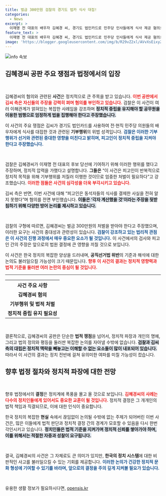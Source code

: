 ```yaml
---
title: 벌금 300만원 검찰의 경기도 법카 식사 대접!
categories:
  - News
excerpt: >
  이재명 전 대표의 배우자 김혜경 씨, 경기도 법인카드로 민주당 인사들에게 식사 제공 혐의로 벌금 300만원 구형. 검찰 계획적 기부행위 강조, 김씨는 전혀 알지 못했다며 혐의 부인. 과연 법적 판결은? 클릭해서 현장을 확인해보세요!
feature_text: >
  이재명 전 대표의 배우자 김혜경 씨, 경기도 법인카드로 민주당 인사들에게 식사 제공 혐의로 벌금 300만원 구형. 검찰 계획적 기부행위 강조, 김씨는 전혀 알지 못했다며 혐의 부인. 과연 법적 판결은? 클릭해서 현장을 확인해보세요!
image: 'https://blogger.googleusercontent.com/img/b/R29vZ2xl/AVvXsEixyZcFfHzMRdzZMjFBmAUKJYCLCGyLL1o632UiGVXcaFdKo_bkvkuCioo0uUKlGfBVcT3P84aROyZIXSBEx3Aw5nCQ3pTgDom1WDC4m8eifvWiAmWEEVb4x6G_l8C0QH225ldMjyaFvpxGEBGNO37VmDTDMHGhJPq73UglMfDca1-0aw/s1600/blogspot.png'
---
```


<p><img src="https://blogger.googleusercontent.com/img/b/R29vZ2xl/AVvXsEixyZcFfHzMRdzZMjFBmAUKJYCLCGyLL1o632UiGVXcaFdKo_bkvkuCioo0uUKlGfBVcT3P84aROyZIXSBEx3Aw5nCQ3pTgDom1WDC4m8eifvWiAmWEEVb4x6G_l8C0QH225ldMjyaFvpxGEBGNO37VmDTDMHGhJPq73UglMfDca1-0aw/s1600/blogspot.png" alt="info 속보" /></p>

<h2 data-ke-size="size26">김혜경씨 공판 주요 쟁점과 법정에서의 입장</h2>

<p data-ke-size="size16">&nbsp;</p>

<p>김혜경씨의 혐의와 관련된 <b>사건</b>은 정치적으로 큰 주목을 받고 있습니다. <b><span style="color: #ee2323;">이번 공판에서 김씨 측은 자신들의 주장을 강력히 펴며 혐의를 부인하고 있습니다.</span></b> 검찰은 이 사건이 여러 이해관계가 얽혀있는 복잡한 사례임을 강조하며 <b><span style="background-color: #21538527;">정치적 중립을 유지해야 할 공무원을 이용한 범행으로 엄정하게 법을 집행해야 한다고 주장했습니다.</span></b></p>

<p>이 사건의 주요 쟁점은 김씨가 경기도 법인카드를 사용하여 전·현직 민주당 의원들의 배우자에게 식사를 대접한 것과 관련된 <b>기부행위</b>의 위법 성격입니다. <b><span style="color: #1a5490;">검찰은 이러한 기부행위가 선거와 관련된 중대한 영향을 미친다고 밝히며, 피고인이 정치적 중립을 지켜야 한다고 주장했습니다.</span></b> </p>

<p data-ke-size="size16">&nbsp;</p>

<p>검찰은 김혜경씨가 이재명 전 대표의 후보 당선에 기여하기 위해 이러한 행위를 했다고 주장하며, 정치적 압력을 가했다고 설명합니다. <b>그들은</b> “이 사건은 피고인이 반복적으로 정치적 목적을 위해 기부행위를 저질러 이행한 것이므로 엄중한 처벌이 필요하다”고 강조했습니다. <b><span style="color: #ee2323;">이러한 점들은 사건의 심각성을 더욱 부각시키고 있습니다.</span></b> </p>

<p>김씨 측은 반면, 이번 사건에 대해 “피고인은 동석자들의 식사를 결제한 사실을 전혀 알지 못했다”며 혐의를 전면 부인했습니다. <b><span style="background-color: #21538527;">이들은 ‘각자 계산했을 것’이라는 주장을 뒷받침하기 위해 다양한 방어 논리를 제시하고 있습니다.</span></b> </p>

<p data-ke-size="size16">&nbsp;</p>

<p>검찰의 구형에 따르면, 김혜경씨는 벌금 300만원의 처벌을 받아야 한다고 주장했으며, 이러한 요구는 사건의 중대성과 관련성이 있습니다. <b><span style="color: #1a5490;">검찰이 강조하고 있는 법리적 관점은 이 사건의 진행 과정에서 매우 중요한 요소가 될 것입니다.</span></b> 이 사건에서의 검사와 피고인 간의 주장은 앞으로의 법원 결정에 큰 영향을 끼칠 것으로 보입니다. </p>

<p>이 사건은 한국 정치의 복잡한 양상을 드러내며, <b>공직선거법 위반</b>의 기준과 해석에 대한 논의도 불러일으킬 가능성이 크기 때문입니다. <b><span style="color: #ee2323;">향후 이 사건의 결과는 정치적 영향력과 법적 기준을 둘러싼 여러 논란의 중심이 될 것입니다.</span></b> </p>

<hr>

<table>
  <tr>
    <th style="text-align: center; height: 17px;"><b>사건 주요 사항</b></th>
  </tr>
  <tr>
    <td style="text-align: center; height: 17px;"><b>김혜경씨 혐의</b></td>
  </tr>
  <tr>
    <td style="text-align: center; height: 17px;"><b>기부행위 및 법적 처벌</b></td>
  </tr>
  <tr>
    <td style="text-align: center; height: 17px;"><b>정치적 중립 유지 필요성</b></td>
  </tr>
</table>

<p data-ke-size="size16">&nbsp;</p>

<p>결론적으로, 김혜경씨의 공판은 단순한 <b>법적 쟁점</b>을 넘어서, 정치적 파장과 개인의 명예, 그리고 법의 정의와 평등을 둘러싼 복잡한 논의를 자아낼 수밖에 없습니다. <b><span style="background-color: #21538527;">검찰과 김씨 측의 대립은 정치적 맥락을 빼놓고는 이해할 수 없는 요소들이 많이 내포되어 있습니다.</span></b> 따라서 이 사건의 결과는 정치 전반에 걸쳐 유의미한 여파를 미칠 가능성이 컸습니다. </p>

<h2 data-ke-size="size26">향후 법정 절차와 정치적 파장에 대한 전망</h2>

<p data-ke-size="size16">&nbsp;</p>

<p>향후 법정에서의 <b>결정</b>은 정치계에 폭풍을 몰고 올 것으로 보입니다. <b><span style="color: #ee2323;">김혜경씨의 사례는 다수의 정치인들에게 있어서도 중요한 교훈이 될 것입니다.</span></b> 정치적 결정은 그 개개인의 법적 책임과 직결되므로, 이에 대한 인식이 중요합니다. </p>

<p>한국 정치의 복잡한 <b>현실</b> 속에서 끊임없이 논의될 수밖에 없는 주제가 되어버린 이번 사건은, 많은 이들에게 법적 판단과 정치적 결정 간의 경계가 모호할 수 있음을 다시 한번 각인시키고 있습니다. <b><span style="background-color: #21538527;">정치인들은 법적 기준을 지켜가며 정치적 신뢰를 쌓아가야 하며, 이를 위해서는 적절한 자중과 성찰이 요구됩니다.</span></b> </p>

<p data-ke-size="size16">&nbsp;</p>

<p>결국, 김혜경씨의 사건은 그 자체로도 큰 의미가 있지만, <b>한국의 정치 시스템</b>에 대한 비판적인 사고를 불러일으킬 수 있는 기회를 제공합니다. <b><span style="color: #1a5490;">이러한 논의가 건강한 정치적 문화 형성에 기여할 수 있기를 바라며, 앞으로의 결정을 주의 깊게 지켜볼 필요가 있습니다.</span></b></p>

<p data-ke-size="size16">&nbsp;</p>
유용한 생활 정보가 필요하시다면, <a href="https://opensis.kr" rel="dofollow">opensis.kr</a>


